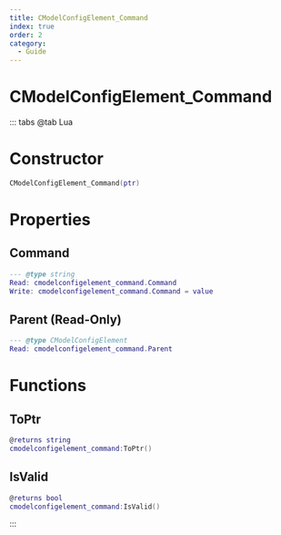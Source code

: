 ```yaml
---
title: CModelConfigElement_Command
index: true
order: 2
category:
  - Guide
---
```


# CModelConfigElement_Command

::: tabs
@tab Lua
# Constructor
```lua
CModelConfigElement_Command(ptr)
```
# Properties
## Command 
```lua
--- @type string
Read: cmodelconfigelement_command.Command
Write: cmodelconfigelement_command.Command = value
```
## Parent (Read-Only)
```lua
--- @type CModelConfigElement
Read: cmodelconfigelement_command.Parent
```
# Functions
## ToPtr
```lua
@returns string
cmodelconfigelement_command:ToPtr()
```
## IsValid
```lua
@returns bool
cmodelconfigelement_command:IsValid()
```

:::